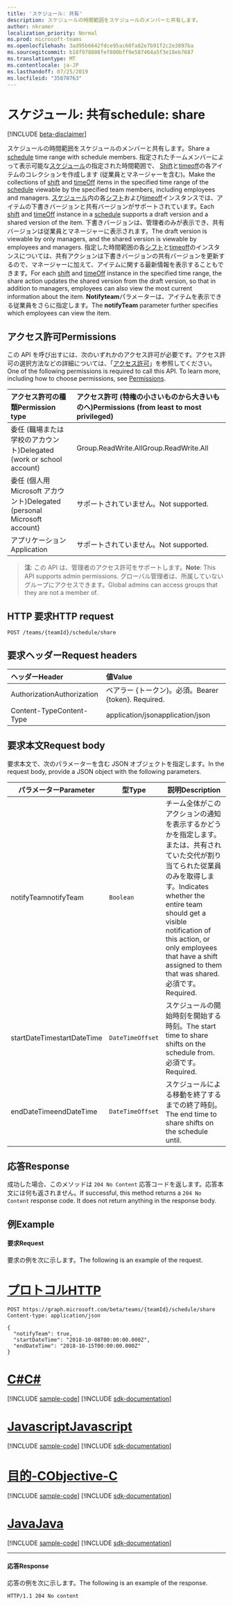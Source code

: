 ```yaml
---
title: 'スケジュール: 共有'
description: スケジュールの時間範囲をスケジュールのメンバーと共有します。
author: nkramer
localization_priority: Normal
ms.prod: microsoft-teams
ms.openlocfilehash: 3ad95b6642fdce95ac60fa82e7b91f2c2e3897ba
ms.sourcegitcommit: b18f978808fef800bff9e587464a5f3e18eb7687
ms.translationtype: MT
ms.contentlocale: ja-JP
ms.lasthandoff: 07/25/2019
ms.locfileid: "35870763"
---
```

# <a name="schedule-share"></a><span data-ttu-id="ca2c4-103">スケジュール: 共有</span><span class="sxs-lookup"><span data-stu-id="ca2c4-103">schedule: share</span></span>

[!INCLUDE [beta-disclaimer](../../includes/beta-disclaimer.md)]

<span data-ttu-id="ca2c4-104">スケジュールの[](../resources/schedule.md)時間範囲をスケジュールのメンバーと共有します。</span><span class="sxs-lookup"><span data-stu-id="ca2c4-104">Share a [schedule](../resources/schedule.md) time range with schedule members.</span></span>
<span data-ttu-id="ca2c4-105">指定されたチームメンバーによって表示可能な[スケジュール](../resources/schedule.md)の指定された時間範囲で、 [Shift](../resources/shift.md)と[timeoff](../resources/timeoff.md)の各アイテムのコレクションを作成します (従業員とマネージャーを含む)。</span><span class="sxs-lookup"><span data-stu-id="ca2c4-105">Make the collections of [shift](../resources/shift.md) and [timeOff](../resources/timeoff.md) items in the specified time range of the [schedule](../resources/schedule.md) viewable by the specified team members, including employees and managers.</span></span>
<span data-ttu-id="ca2c4-106">[スケジュール](../resources/schedule.md)内の各[シフト](../resources/shift.md)および[timeoff](../resources/timeoff.md)インスタンスでは、アイテムの下書きバージョンと共有バージョンがサポートされています。</span><span class="sxs-lookup"><span data-stu-id="ca2c4-106">Each [shift](../resources/shift.md) and [timeOff](../resources/timeoff.md) instance in a [schedule](../resources/schedule.md) supports a draft version and a shared version of the item.</span></span> <span data-ttu-id="ca2c4-107">下書きバージョンは、管理者のみが表示でき、共有バージョンは従業員とマネージャーに表示されます。</span><span class="sxs-lookup"><span data-stu-id="ca2c4-107">The draft version is viewable by only managers, and the shared version is viewable by employees and managers.</span></span> <span data-ttu-id="ca2c4-108">指定した時間範囲の各[シフト](../resources/shift.md)と[timeoff](../resources/timeoff.md)のインスタンスについては、共有アクションは下書きバージョンの共有バージョンを更新するので、マネージャーに加えて、アイテムに関する最新情報を表示することもできます。</span><span class="sxs-lookup"><span data-stu-id="ca2c4-108">For each [shift](../resources/shift.md) and [timeOff](../resources/timeoff.md) instance in the specified time range, the share action updates the shared version from the draft version, so that in addition to managers, employees can also view the most current information about the item.</span></span> <span data-ttu-id="ca2c4-109">**Notifyteam**パラメーターは、アイテムを表示できる従業員をさらに指定します。</span><span class="sxs-lookup"><span data-stu-id="ca2c4-109">The **notifyTeam** parameter further specifies which employees can view the item.</span></span>

## <a name="permissions"></a><span data-ttu-id="ca2c4-110">アクセス許可</span><span class="sxs-lookup"><span data-stu-id="ca2c4-110">Permissions</span></span>

<span data-ttu-id="ca2c4-p102">この API を呼び出すには、次のいずれかのアクセス許可が必要です。アクセス許可の選択方法などの詳細については、「[アクセス許可](/graph/permissions-reference)」を参照してください。</span><span class="sxs-lookup"><span data-stu-id="ca2c4-p102">One of the following permissions is required to call this API. To learn more, including how to choose permissions, see [Permissions](/graph/permissions-reference).</span></span>

|<span data-ttu-id="ca2c4-113">アクセス許可の種類</span><span class="sxs-lookup"><span data-stu-id="ca2c4-113">Permission type</span></span>      | <span data-ttu-id="ca2c4-114">アクセス許可 (特権の小さいものから大きいものへ)</span><span class="sxs-lookup"><span data-stu-id="ca2c4-114">Permissions (from least to most privileged)</span></span>              |
|:--------------------|:---------------------------------------------------------|
|<span data-ttu-id="ca2c4-115">委任 (職場または学校のアカウント)</span><span class="sxs-lookup"><span data-stu-id="ca2c4-115">Delegated (work or school account)</span></span> | <span data-ttu-id="ca2c4-116">Group.ReadWrite.All</span><span class="sxs-lookup"><span data-stu-id="ca2c4-116">Group.ReadWrite.All</span></span>    |
|<span data-ttu-id="ca2c4-117">委任 (個人用 Microsoft アカウント)</span><span class="sxs-lookup"><span data-stu-id="ca2c4-117">Delegated (personal Microsoft account)</span></span> | <span data-ttu-id="ca2c4-118">サポートされていません。</span><span class="sxs-lookup"><span data-stu-id="ca2c4-118">Not supported.</span></span>    |
|<span data-ttu-id="ca2c4-119">アプリケーション</span><span class="sxs-lookup"><span data-stu-id="ca2c4-119">Application</span></span> | <span data-ttu-id="ca2c4-120">サポートされていません。</span><span class="sxs-lookup"><span data-stu-id="ca2c4-120">Not supported.</span></span> |

> <span data-ttu-id="ca2c4-121">**注**: この API は、管理者のアクセス許可をサポートします。</span><span class="sxs-lookup"><span data-stu-id="ca2c4-121">**Note**: This API supports admin permissions.</span></span> <span data-ttu-id="ca2c4-122">グローバル管理者は、所属していないグループにアクセスできます。</span><span class="sxs-lookup"><span data-stu-id="ca2c4-122">Global admins can access groups that they are not a member of.</span></span>

## <a name="http-request"></a><span data-ttu-id="ca2c4-123">HTTP 要求</span><span class="sxs-lookup"><span data-stu-id="ca2c4-123">HTTP request</span></span>

<!-- { "blockType": "ignored" } -->

```http
POST /teams/{teamId}/schedule/share
```

## <a name="request-headers"></a><span data-ttu-id="ca2c4-124">要求ヘッダー</span><span class="sxs-lookup"><span data-stu-id="ca2c4-124">Request headers</span></span>

| <span data-ttu-id="ca2c4-125">ヘッダー</span><span class="sxs-lookup"><span data-stu-id="ca2c4-125">Header</span></span>       | <span data-ttu-id="ca2c4-126">値</span><span class="sxs-lookup"><span data-stu-id="ca2c4-126">Value</span></span> |
|:---------------|:--------|
| <span data-ttu-id="ca2c4-127">Authorization</span><span class="sxs-lookup"><span data-stu-id="ca2c4-127">Authorization</span></span>  | <span data-ttu-id="ca2c4-p104">ベアラー {トークン}。必須。</span><span class="sxs-lookup"><span data-stu-id="ca2c4-p104">Bearer {token}. Required.</span></span>  |
| <span data-ttu-id="ca2c4-130">Content-Type</span><span class="sxs-lookup"><span data-stu-id="ca2c4-130">Content-Type</span></span>  | <span data-ttu-id="ca2c4-131">application/json</span><span class="sxs-lookup"><span data-stu-id="ca2c4-131">application/json</span></span>  |

## <a name="request-body"></a><span data-ttu-id="ca2c4-132">要求本文</span><span class="sxs-lookup"><span data-stu-id="ca2c4-132">Request body</span></span>

<span data-ttu-id="ca2c4-133">要求本文で、次のパラメーターを含む JSON オブジェクトを指定します。</span><span class="sxs-lookup"><span data-stu-id="ca2c4-133">In the request body, provide a JSON object with the following parameters.</span></span>

|<span data-ttu-id="ca2c4-134">パラメーター</span><span class="sxs-lookup"><span data-stu-id="ca2c4-134">Parameter</span></span>                   |<span data-ttu-id="ca2c4-135">型</span><span class="sxs-lookup"><span data-stu-id="ca2c4-135">Type</span></span>           |<span data-ttu-id="ca2c4-136">説明</span><span class="sxs-lookup"><span data-stu-id="ca2c4-136">Description</span></span>  |
|-----------------------|-------------------|--------------|
| <span data-ttu-id="ca2c4-137">notifyTeam</span><span class="sxs-lookup"><span data-stu-id="ca2c4-137">notifyTeam</span></span>            |`Boolean`             |<span data-ttu-id="ca2c4-138">チーム全体がこのアクションの通知を表示するかどうかを指定します。または、共有されていた交代が割り当てられた従業員のみを取得します。</span><span class="sxs-lookup"><span data-stu-id="ca2c4-138">Indicates whether the entire team should get a visible notification of this action, or only employees that have a shift assigned to them that was shared.</span></span> <span data-ttu-id="ca2c4-139">必須です。</span><span class="sxs-lookup"><span data-stu-id="ca2c4-139">Required.</span></span>       |
| <span data-ttu-id="ca2c4-140">startDateTime</span><span class="sxs-lookup"><span data-stu-id="ca2c4-140">startDateTime</span></span>         |`DateTimeOffset`   |<span data-ttu-id="ca2c4-141">スケジュールの開始時刻を開始する時刻。</span><span class="sxs-lookup"><span data-stu-id="ca2c4-141">The start time to share shifts on the schedule from.</span></span> <span data-ttu-id="ca2c4-142">必須です。</span><span class="sxs-lookup"><span data-stu-id="ca2c4-142">Required.</span></span>   |
| <span data-ttu-id="ca2c4-143">endDateTime</span><span class="sxs-lookup"><span data-stu-id="ca2c4-143">endDateTime</span></span>           |`DateTimeOffset`   | <span data-ttu-id="ca2c4-144">スケジュールによる移動を終了するまでの終了時刻。</span><span class="sxs-lookup"><span data-stu-id="ca2c4-144">The end time to share shifts on the schedule until.</span></span>   |

## <a name="response"></a><span data-ttu-id="ca2c4-145">応答</span><span class="sxs-lookup"><span data-stu-id="ca2c4-145">Response</span></span>

<span data-ttu-id="ca2c4-p107">成功した場合、このメソッドは `204 No Content` 応答コードを返します。応答本文には何も返されません。</span><span class="sxs-lookup"><span data-stu-id="ca2c4-p107">If successful, this method returns a `204 No Content` response code. It does not return anything in the response body.</span></span>

## <a name="example"></a><span data-ttu-id="ca2c4-148">例</span><span class="sxs-lookup"><span data-stu-id="ca2c4-148">Example</span></span>

#### <a name="request"></a><span data-ttu-id="ca2c4-149">要求</span><span class="sxs-lookup"><span data-stu-id="ca2c4-149">Request</span></span>

<span data-ttu-id="ca2c4-150">要求の例を次に示します。</span><span class="sxs-lookup"><span data-stu-id="ca2c4-150">The following is an example of the request.</span></span>

# <a name="httptabhttp"></a>[<span data-ttu-id="ca2c4-151">プロトコル</span><span class="sxs-lookup"><span data-stu-id="ca2c4-151">HTTP</span></span>](#tab/http)
<!-- {
  "blockType": "request",
  "name": "schedule-share"
}-->
```http
POST https://graph.microsoft.com/beta/teams/{teamId}/schedule/share
Content-type: application/json

{
  "notifyTeam": true,
  "startDateTime": "2018-10-08T00:00:00.000Z",
  "endDateTime": "2018-10-15T00:00:00.000Z"
}
```
# <a name="ctabcsharp"></a>[<span data-ttu-id="ca2c4-152">C#</span><span class="sxs-lookup"><span data-stu-id="ca2c4-152">C#</span></span>](#tab/csharp)
[!INCLUDE [sample-code](../includes/snippets/csharp/schedule-share-csharp-snippets.md)]
[!INCLUDE [sdk-documentation](../includes/snippets/snippets-sdk-documentation-link.md)]

# <a name="javascripttabjavascript"></a>[<span data-ttu-id="ca2c4-153">Javascript</span><span class="sxs-lookup"><span data-stu-id="ca2c4-153">Javascript</span></span>](#tab/javascript)
[!INCLUDE [sample-code](../includes/snippets/javascript/schedule-share-javascript-snippets.md)]
[!INCLUDE [sdk-documentation](../includes/snippets/snippets-sdk-documentation-link.md)]

# <a name="objective-ctabobjc"></a>[<span data-ttu-id="ca2c4-154">目的-C</span><span class="sxs-lookup"><span data-stu-id="ca2c4-154">Objective-C</span></span>](#tab/objc)
[!INCLUDE [sample-code](../includes/snippets/objc/schedule-share-objc-snippets.md)]
[!INCLUDE [sdk-documentation](../includes/snippets/snippets-sdk-documentation-link.md)]

# <a name="javatabjava"></a>[<span data-ttu-id="ca2c4-155">Java</span><span class="sxs-lookup"><span data-stu-id="ca2c4-155">Java</span></span>](#tab/java)
[!INCLUDE [sample-code](../includes/snippets/java/schedule-share-java-snippets.md)]
[!INCLUDE [sdk-documentation](../includes/snippets/snippets-sdk-documentation-link.md)]

---


#### <a name="response"></a><span data-ttu-id="ca2c4-156">応答</span><span class="sxs-lookup"><span data-stu-id="ca2c4-156">Response</span></span>

<span data-ttu-id="ca2c4-157">応答の例を次に示します。</span><span class="sxs-lookup"><span data-stu-id="ca2c4-157">The following is an example of the response.</span></span> 

<!-- {
  "blockType": "response",
  "truncated": true,
  "@odata.type": "microsoft.graph.None"
} -->

```http
HTTP/1.1 204 No content
```

<!-- uuid: 8fcb5dbc-d5aa-4681-8e31-b001d5168d79
2015-10-25 14:57:30 UTC -->
<!--
{
  "type": "#page.annotation",
  "description": "Shares a time-range of the schedule with the schedule members",
  "keywords": "",
  "section": "documentation",
  "tocPath": "",
  "suppressions": [
  ]
}
-->
